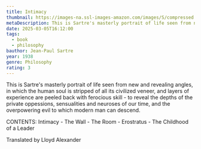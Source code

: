 ```yaml
---
title: Intimacy
thumbnail: https://images-na.ssl-images-amazon.com/images/S/compressed.photo.goodreads.com/books/1571749792i/948009.jpg
metaDescription: This is Sartre's masterly portrait of life seen from new and revealing angles, in which the human soul is stripped of all its civilized veneer, and layers of experience are peeled back with ferocious skill - to reveal the depths of the private oppressions, sensualities and neuroses of our time, and the overpowering evil to which modern man can descend.
date: 2025-03-05T16:12:00
tags:
  - book
  - philosophy
bauthor: Jean-Paul Sartre
year: 1938
genre: Philosophy
rating: 3
---
```

This is Sartre's masterly portrait of life seen from new and revealing angles, in which the human soul is stripped of all its civilized veneer, and layers of experience are peeled back with ferocious skill - to reveal the depths of the private oppessions, sensualities and neuroses of our time, and the overpowering evil to which modern man can descend.

CONTENTS:
Intimacy - The Wall - The Room - Erostratus - The Childhood of a Leader

Translated by Lloyd Alexander

